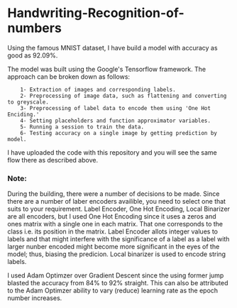 # Handwriting-Recognition-of-numbers
Using the famous MNIST dataset, I have build a model with accuracy as good as 92.09%.

The model was built using the Google's Tensorflow framework. The approach can be broken down as follows:
        
        1- Extraction of images and corresponding labels.
        2- Preprocessing of image data, such as flattening and converting to greyscale.
        3- Preprocessing of label data to encode them using 'One Hot Enciding.'
        4- Setting placeholders and function approximator variables.
        5- Running a session to train the data.
        6- Testing accuracy on a single image by getting prediction by model.
        
I have uploaded the code with this repository and you will see the same flow there as described above.

### Note:

During the building, there were a number of decisions to be made.  Since there are a number of laber encoders availible, you need to select one that suits to your requirement. Label Encoder, One Hot Encoding, Local Binarizer are all encoders, but I used One Hot Encoding since it uses a zeros and ones matrix with a single one in each matrix. That one corresponds to the class i.e. its position in the matrix. Label Encoder allots integer values to labels and that might interfere with the significance of a label as a label with larger nunber encoded might become more significant in the eyes of the model; thus, biasing the predicion. Local binarizer is used to encode string labels.

I used Adam Optimzer over Gradient Descent since the using former jump blasted the accuracy from 84% to 92% straight. This can also be attributed to the Adam Optimzer ability to vary (reduce) learning rate as the epoch number increases.




